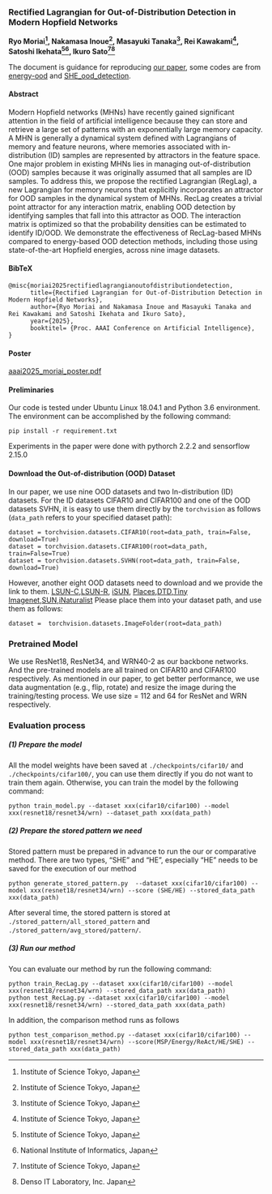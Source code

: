 ### Rectified Lagrangian for Out-of-Distribution Detection in Modern Hopfield Networks

**Ryo Moriai[^1], Nakamasa Inoue[^1], Masayuki Tanaka[^1], Rei Kawakami[^1], Satoshi Ikehata[^1][^3], Ikuro Sato[^1][^2]**

[^1]:Institute of Science Tokyo, Japan
[^2]:Denso IT Laboratory, Inc. Japan
[^3]:National Institute of Informatics, Japan

The document is guidance for reproducing [our paper](https://www.arxiv.org/abs/2502.14003), some codes are from [energy-ood](https://github.com/wetliu/energy_ood) and [SHE_ood_detection](https://github.com/zjs975584714/SHE_ood_detection).



#### Abstract
Modern Hopfield networks (MHNs) have recently gained significant attention in the field of artificial intelligence because they can store and retrieve a large set of patterns with an exponentially large memory capacity.
A MHN is generally a dynamical system defined with Lagrangians of memory and feature neurons,
where memories associated with in-distribution (ID) samples are represented by attractors in the feature space.
One major problem in existing MHNs lies in managing out-of-distribution (OOD) samples because it was originally assumed that all samples are ID samples.
To address this, we propose the rectified Lagrangian
(RegLag), a new Lagrangian for memory neurons
that explicitly incorporates an attractor for OOD samples in the dynamical system of MHNs.
RecLag creates a trivial point attractor for any interaction matrix, enabling OOD detection by identifying samples that fall into this attractor as OOD. 
The interaction matrix is optimized so that the probability densities can be estimated to identify ID/OOD.
We demonstrate the effectiveness of RecLag-based MHNs compared to energy-based OOD detection methods, including those using state-of-the-art Hopfield energies, across nine image datasets.

#### BibTeX
```
@misc{moriai2025rectifiedlagrangianoutofdistributiondetection,
      title={Rectified Lagrangian for Out-of-Distribution Detection in Modern Hopfield Networks}, 
      author={Ryo Moriai and Nakamasa Inoue and Masayuki Tanaka and Rei Kawakami and Satoshi Ikehata and Ikuro Sato},
      year={2025},
      booktitel= {Proc. AAAI Conference on Artificial Intelligence},
}
```

#### Poster
[aaai2025_moriai_poster.pdf](https://github.com/user-attachments/files/18947439/aaai2025_moriai_poster.pdf)


#### Preliminaries
Our code is tested under Ubuntu Linux 18.04.1 and Python 3.6 environment. The environment can be accomplished by the following command:
```
pip install -r requirement.txt
```
Experiments in the paper were done with pythorch 2.2.2 and sensorflow 2.15.0

#### Download the Out-of-distribution (OOD) Dataset
In our paper, we use nine OOD datasets and two In-distribution (ID) datasets.
 For the ID datasets CIFAR10 and CIFAR100 and one of the OOD datasets SVHN, it is easy to use them directly by the ```torchvision``` as follows (```data_path``` refers to your specified dataset path):
```
dataset = torchvision.datasets.CIFAR10(root=data_path, train=False, download=True)
dataset = torchvision.datasets.CIFAR100(root=data_path, train=False=True)
dataset = torchvision.datasets.SVHN(root=data_path, train=False, download=True)
```
However, another eight OOD datasets need to download and we provide the link to them.
[LSUN-C](https://www.dropbox.com/s/fhtsw1m3qxlwj6h/LSUN.tar.gz),[LSUN-R](https://www.dropbox.com/s/moqh2wh8696c3yl/LSUN_resize.tar.gz), [iSUN](https://www.dropbox.com/s/ssz7qxfqae0cca5/iSUN.tar.gz), [Places](http://pages.cs.wisc.edu/~huangrui/imagenet_ood_dataset/),[DTD](https://www.robots.ox.ac.uk/~vgg/data/dtd/),[Tiny Imagenet](https://www.dropbox.com/s/kp3my3412u5k9rl/Imagenet_resize.tar.gz),[SUN](http://pages.cs.wisc.edu/~huangrui/imagenet_ood_dataset/),[iNaturalist](http://pages.cs.wisc.edu/~huangrui/imagenet_ood_dataset/)
Please place them into your dataset path, and use them as follows:
```
dataset =  torchvision.datasets.ImageFolder(root=data_path)
```
### Pretrained Model
We use ResNet18, ResNet34, and WRN40-2 as our backbone networks. And the pre-trained models are all trained on CIFAR10 and CIFAR100 respectively.  As mentioned in our paper, to get better performance, we use data augmentation (e.g., flip, rotate) and resize the image during the training/testing process. We use size = 112 and 64 for ResNet and WRN respectively.

### Evaluation process
##### (1) Prepare the model
All the model weights have been saved at ```./checkpoints/cifar10/``` and ```./checkpoints/cifar100/```, you can use them directly if you do not want to train them again.
Otherwise, you can train the model by the following command:
```
python train_model.py --dataset xxx(cifar10/cifar100) --model xxx(resnet18/resnet34/wrn) --dataset_path xxx(data_path)
```
##### (2) Prepare the stored pattern we need
Stored pattern must be prepared in advance to run the our or comparative method. There are two types, “SHE” and “HE”, especially “HE” needs to be saved for the execution of our method
```
python generate_stored_pattern.py  --dataset xxx(cifar10/cifar100) --model xxx(resnet18/resnet34/wrn) --score (SHE/HE) --stored_data_path xxx(data_path)
```
After several time, the stored pattern is stored at ```./stored_pattern/all_stored_pattern``` and ```./stored_pattern/avg_stored/pattern/```.

##### (3) Run our method
You can evaluate our method by run the following command:
```
python train_RecLag.py --dataset xxx(cifar10/cifar100) --model xxx(resnet18/resnet34/wrn) --stored_data_path xxx(data_path)
python test_RecLag.py --dataset xxx(cifar10/cifar100) --model xxx(resnet18/resnet34/wrn) --stored_data_path xxx(data_path)
```

In addition, the comparison method runs as follows
```
python test_comparison_method.py --dataset xxx(cifar10/cifar100) --model xxx(resnet18/resnet34/wrn) --score(MSP/Energy/ReAct/HE/SHE) --stored_data_path xxx(data_path)
```
